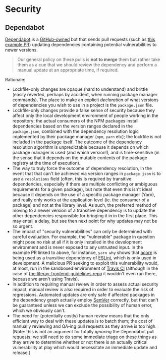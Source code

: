 # Security

## Dependabot

[Dependabot](https://dependabot.com/) is a [GitHub-owned](https://dependabot.com/blog/hello-github/) bot that sends pull requests (such as [this example PR](https://github.com/liferay/liferay-frontend-guidelines/pull/126)) updating dependencies containing potential vulnerabilities to newer versions.

> Our general policy on these pulls is **not to merge** them but rather take them as a cue that we should review the dependency and perform a manual update at an appropriate time, if required.

Rationale:

-   Lockfile-only changes are opaque (hard to understand) and brittle (easily reverted, perhaps by accident, when running package manager commands). The place to make an explicit _declaration_ of what versions of dependencies you wish to use in a project is the `package.json` file.
-   Lockfile-only changes provide a false sense of security because they affect only the local development environment of people working in the repository: the actual consumers of the NPM packages install dependencies based on the version ranges declared in the `package.json`, combined with the dependency resolution logic implemented by their package manager (`npm`, `yarn` etc); the lockfile is not included in the package itself. The outcome of the dependency resolution algorithm is unpredictable because it depends on which package manager is used (and which version!), and is time-sensitive (in the sense that it depends on the mutable contents of the package registry at the time of execution).
-   The way to truly force the outcome of dependency resolution, in the event that that can't be achieved via version ranges in `package.json` is to use a `resolutions` field (often, this is required by transitive dependencies, especially if there are multiple conflicting or ambiguous requirements for a given package), but note that even this isn't ideal because it depends on the use of a specific package manager (Yarn), and really only works at the application level (ie. the consumer of a package) and not at the library level. As such, the preferred method of moving to a newer version of a transitive dependency is to update the other dependencies responsible for bringing it in in the first place. This may entail a delay, but see then next point for why updates may not be so urgent.
-   The impact of "security vulnerabilities" can only be determined with careful evaluation. For example, the "vulnerable" package in question might pose no risk at all if it is only installed in the development environment and is never exposed to any untrusted input. In the example PR linked to above, for instance, `yarn why` shows that [acorn](https://www.npmjs.com/package/acorn) is being used as a transitive dependency of [ESLint](https://www.npmjs.com/package/eslint), which is only used in development. A malicious PR seeking to exploit this vulnerability would, at most, run in the sandboxed environment of [Travis CI](https://travis-ci.org/github/liferay) (although in the case of [the liferay-frontend-guidelines repo](https://github.com/liferay/liferay-frontend-guidelines/pull/126) it wouldn't even run there, because we aren't using Travis).
-   In addition to requiring manual review in order to assess actual security impact, manual review is also required in order to evaluate the risk of regressions. Automated updates are only safe if affected packages in the dependency graph actually employ [SemVer](https://semver.org/) correctly, but that can't be guaranteed unless we can exclude the possibility of human error, which we obviously can't.
-   The need for (potentially costly) human review means that the only efficient way to deal with these updates is to batch them; the cost of manually reviewing and QA-ing pull requests as they arrive is too high. (Note: this is not an argument for totally _ignoring_ the Dependabot pull requests; we still need to do some immediate triage on these things as they arrive to determine whether or not there is an actually critical vulnerability at play which would necessitate an immediate update and release.)
